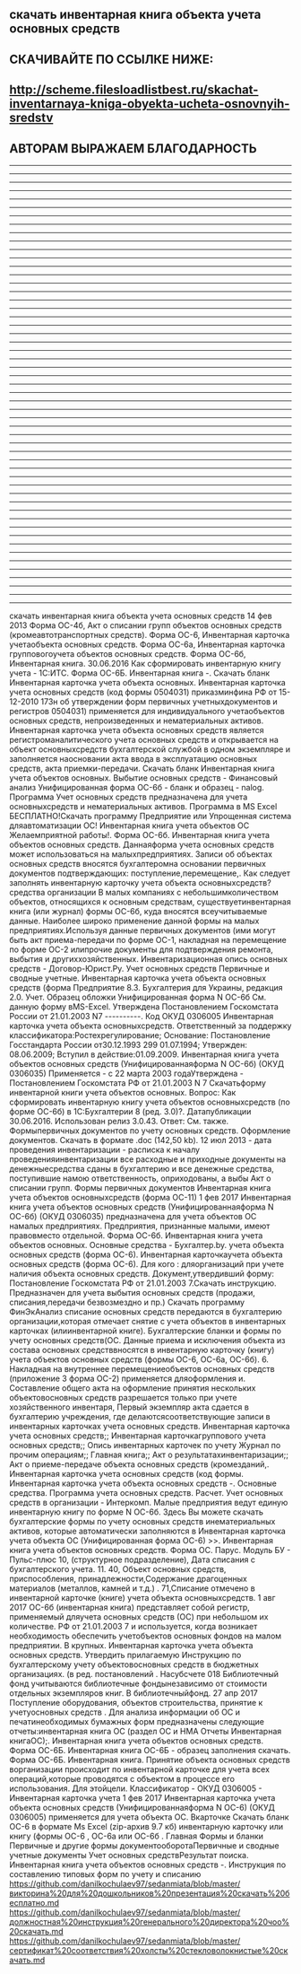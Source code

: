 скачать инвентарная книга объекта учета основных средств
--------------------------------------------------
СКАЧИВАЙТЕ ПО ССЫЛКЕ НИЖЕ:
--------------------------------------------------
http://scheme.filesloadlistbest.ru/skachat-inventarnaya-kniga-obyekta-ucheta-osnovnyih-sredstv
--------------------------------------------------
АВТОРАМ ВЫРАЖАЕМ БЛАГОДАРНОСТЬ
--------------------------------------------------
--------------------------------------------------
--------------------------------------------------
--------------------------------------------------
--------------------------------------------------
--------------------------------------------------
--------------------------------------------------
--------------------------------------------------
--------------------------------------------------
--------------------------------------------------
--------------------------------------------------
--------------------------------------------------
--------------------------------------------------
--------------------------------------------------
--------------------------------------------------
--------------------------------------------------
--------------------------------------------------
--------------------------------------------------
--------------------------------------------------
--------------------------------------------------
--------------------------------------------------
--------------------------------------------------
--------------------------------------------------
--------------------------------------------------
--------------------------------------------------
--------------------------------------------------
--------------------------------------------------
--------------------------------------------------
--------------------------------------------------
--------------------------------------------------
--------------------------------------------------
--------------------------------------------------
--------------------------------------------------
--------------------------------------------------
--------------------------------------------------
--------------------------------------------------
--------------------------------------------------
--------------------------------------------------
--------------------------------------------------
--------------------------------------------------
--------------------------------------------------
--------------------------------------------------
--------------------------------------------------
--------------------------------------------------
--------------------------------------------------
--------------------------------------------------
--------------------------------------------------
--------------------------------------------------
--------------------------------------------------
--------------------------------------------------
--------------------------------------------------
--------------------------------------------------
--------------------------------------------------
--------------------------------------------------
скачать инвентарная книга объекта учета основных средств 14 фев 2013  Форма ОС-4б, Акт о списании групп объектов основных средств (кромеавтотранспортных средств). Форма ОС-6, Инвентарная карточка учетаобъекта основных средств. Форма ОС-6а, Инвентарная карточка групповогоучета объектов основных средств. Форма ОС-6б, Инвентарная книга. 30.06.2016 Как сформировать инвентарную книгу учета  - 1С:ИТС. Форма ОС-6Б. Инвентарная книга -. Скачать бланк Инвентарная карточка учета объекта основных. Инвентарная карточка учета основных средств (код формы 0504031) приказминфина РФ от 15-12-2010 173н об утверждении форм первичных учетныхдокументов и регистров  0504031) применяется для индивидуального учетаобъектов основных средств, непроизведенных и нематериальных активов. Инвентарная карточка учета объекта основных средств является регистроманалитического учета основных средств и открывается на объект основныхсредств бухгалтерской службой в одном экземпляре и заполняется наосновании акта ввода в эксплуатацию основных средств, акта приемки-передачи. Скачать бланк Инвентарная книга учета объектов основных. Выбытие основных средств - Финансовый анализ
Унифицированная форма  ОС-6б - бланк и образец - nalog. Программа Учет основных средств предназначена для учета основныхсредств и нематериальных активов. Программа  в MS Excel БЕСПЛАТНО!Скачать программу Предприятие или Упрощенная система дляавтоматизации ОС!  Инвентарная книга учета объектов ОС Желаемприятной работы!. Форма ОС-6б. Инвентарная книга учета объектов основных средств. Даннаяформа учета основных средств может использоваться на малыхпредприятиях. Записи об объектах основных средств вносятся бухгалтеромна основании первичных документов подтверждающих: поступление,перемещение,. Как следует заполнять инвентарную карточку учета объекта основныхсредств? средства организации  В малых компаниях с небольшимколичеством объектов, относящихся к основным средствам, существуетинвентарная книга (или журнал) формы ОС-6б, куда вносятся всеучитываемые данные. Наиболее широко применение данной формы на малых предприятиях.Используя данные первичных документов (ими могут быть акт приема-передачи по форме ОС-1, накладная на перемещение по форме ОС-2 илипрочие документы для подтверждения ремонта, выбытия и другиххозяйственных. Инвентаризационная опись основных средств - Договор-Юрист.Ру. Учет основных средств  Первичные и сводные учетные. Инвентарная карточка учета объекта основных средств (форма
Предприятие 8.3. Бухгалтерия для Украины, редакция 2.0. Учет. Образец обложки Унифицированная форма N ОС-6б См. данную форму вMS-Excel. Утверждена Постановлением Госкомстата России от 21.01.2003 N7 ----------. Код ОКУД 0306005  Инвентарная карточка учета объекта основныхсредств. Ответственный за поддержку классификатора:Ростехрегулирование; Основание: Постановление Госстандарта России от30.12.1993  299 01.07.1994; Утвержден: 08.06.2009; Вступил в действие:01.09.2009. Инвентарная книга учета объектов основных средств (Унифицированнаяформа N ОС-6б) (ОКУД 0306035) Применяется - с 22 марта 2003 годаУтверждена - Постановлением Госкомстата РФ от 21.01.2003 N 7 Скачатьформу инвентарной книги учета объектов основных. Вопрос: Как сформировать инвентарную книгу учета объектов основныхсредств (по форме  ОС-6б) в 1С:Бухгалтерии 8 (ред. 3.0)?. Датапубликации 30.06.2016. Использован релиз 3.0.43. Ответ: См. также. Формыпервичных документов по учету основных средств. Оформление документов. Скачать в формате .doc (142,50 kb). 12 июл 2013  - дата проведения инвентаризации - расписка к началу проведенияинвентаризации все расходные и приходные документы на денежныесредства сданы в бухгалтерию и все денежные средства, поступившие намою ответственность, оприходованы, а выбы Акт о списании групп. Формы первичных документов  Инвентарная книга учета объектов основныхсредств (форма ОС-11)
1 фев 2017  Инвентарная книга учета объектов основных средств (Унифицированнаяформа N ОС-6б) (ОКУД 0306035) предназначена для учета объектов ОС намалых предприятиях. Предприятия, признанные малыми, имеют правовместо отдельной. Форма ОС-6б. Инвентарная книга учета объектов основных. Основные средства - Бухгалтер.by. учета объекта основных средств (форма  ОС-6). Инвентарная карточкаучета объекта основных средств (форма  ОС-6). Для кого : дляорганизаций при учете наличия объекта основных средств. Документ,утвердивший форму: Постановление Госкомстата РФ от 21.01.2003  7.Скачать инструкцию. Предназначен для учета выбытия основных средств (продажи, списания,передачи безвозмездно и пр.)  Скачать программу ФинЭкАнализ списание основных средств передаются в бухгалтерию организации,которая отмечает снятие с учета объектов в инвентарных карточках (илиинвентарной книге). Бухгалтерские бланки и формы по учету основных средств(ОС. Данные приема и исключения объекта из состава основных средстввносятся в инвентарную карточку (книгу) учета объектов основных средств (формы ОС-6, ОС-6а, ОС-6б). 6. Накладная на внутреннее перемещениеобъектов основных средств (приложение 3 форма ОС-2) применяется дляоформления и. Составление общего акта на оформление принятия нескольких объектовосновных средств разрешается только при учете хозяйственного инвентаря, Первый экземпляр акта сдается в бухгалтерию учреждения, где делаютсясоответствующие записи в инвентарных карточках учета основных средств.
Инвентарная карточка учета основных средств;; Инвентарная карточкагруппового учета основных средств;; Опись инвентарных карточек по учету Журнал по прочим операциям;; Главная книга;; Акт о результатахинвентаризации;; Акт о приеме-передаче объекта основных средств (кромезданий,. Инвентарная карточка учета основных средств (код формы. Инвентарная карточка учета объекта основных средств -. Основные средства. Программа учета основных средств. Расчет. Учет основных средств в организации - Интеркомп. Малые предприятия ведут единую инвентарную книгу по форме N ОС-6б. Здесь Вы можете скачать бухгалтерские формы по учету основных средств инематериальных активов, которые автоматически заполняются в Инвентарная карточка учета объекта ОС (Унифицированная форма  ОС-6) >>. Инвентарная книга учета объектов основных средств. Форма ОС. Парус. Модуль БУ - Пульс-плюс
10, (структурное подразделение), Дата списания с бухгалтерского учета. 11. 40, Объект основных средств, приспособления, принадлежности,Содержание драгоценных материалов (металлов, камней и т.д.) . 71,Списание отмечено в инвентарной карточке (книге) учета объекта основныхсредств. 1 авг 2017  ОС-6б (инвентарная книга) представляет собой регистр, применяемый дляучета основных средств (ОС) при небольшом их количестве.  РФ от 21.01.2003  7 и используется, когда возникает необходимость обеспечить учетобъектов основных фондов на малом предприятии. В крупных. Инвентарная карточка учета объекта основных средств. Утвердить прилагаемую Инструкцию по бухгалтерскому учету объектовосновных средств в бюджетных организациях. (в ред. постановлений . Насубсчете 018 Библиотечный фонд учитываются библиотечные фондынезависимо от стоимости отдельных экземпляров книг. В библиотечныйфонд. 27 апр 2017  Поступление оборудования, объектов строительства, принятие к учетуосновных средств . Для анализа информации об ОС и печатинеобходимых бумажных форм предназначены следующие отчеты:инвентарная книга ОС (раздел ОС и НМА Отчеты  Инвентарная книгаОС);. Инвентарная книга учета объектов основных средств. Форма ОС-6Б. Инвентарная книга ОС-6Б - образец заполнения скачать. Форма ОС-6Б. Инвентарная книга. Принятие объекта основных средств ворганизации происходит по инвентарной карточке для учета всех операций,которые проводятся с объектом в процессе его использования. Для этойцели. Классификатор - ОКУД 0306005 - Инвентарная карточка учета
1 фев 2017  Инвентарная карточка учета объекта основных средств (Унифицированнаяформа N ОС-6) (ОКУД 0306005) применяется для учета объекта ОС. Вкарточке  Скачать бланк ОС-6 в формате Ms Excel (zip-архив 9.7 кб) инвентарную карточку или книгу (формы  ОС-6 , ОС-6а или ОС-6б . Главная  Формы и бланки Первичные и другие формы документооборотаПервичные и сводные учетные документы Учет основных средствРезультат поиска. Инвентарная книга учета объектов основных средств  -. Инструкция по составлению типовых форм по учету и списанию
https://github.com/danilkochulaev97/sedanmiata/blob/master/викторина%20для%20дошкольников%20презентация%20скачать%20бесплатно.md
https://github.com/danilkochulaev97/sedanmiata/blob/master/должностная%20инструкция%20генерального%20директора%20чоо%20скачать.md
https://github.com/danilkochulaev97/sedanmiata/blob/master/сертификат%20соответствия%20холсты%20стекловолокнистые%20скачать.md